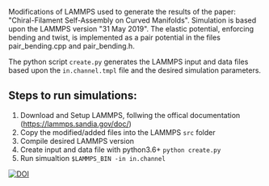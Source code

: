 Modifications of LAMMPS used to generate the results of the paper: "Chiral-Filament Self-Assembly on Curved Manifolds".
Simulation is based upon the LAMMPS version "31 May 2019".
The elastic potential, enforcing bending and twist, is implemented as a pair potential in the files pair_bending.cpp and pair_bending.h.

The python script `create.py` generates the LAMMPS input and data files based upon the `in.channel.tmpl` file and the desired simulation parameters.

Steps to run simulations:
----

1. Download and Setup LAMMPS, follwing the offical documentation (https://lammps.sandia.gov/doc/)
1. Copy the modified/added files into the LAMMPS `src` folder
1. Compile desired LAMMPS version
1. Create input and data file with python3.6+ `python create.py`
1. Run simualtion `$LAMMPS_BIN -in in.channel`


[![DOI](https://zenodo.org/badge/281688627.svg)](https://zenodo.org/badge/latestdoi/281688627)
